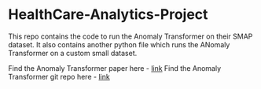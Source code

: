 # HealthCare-Analytics-Project

This repo contains the code to run the Anomaly Transformer on their SMAP dataset. It also contains another python file which runs the ANomaly Transformer on a custom small dataset.

Find the Anomaly Transformer paper here - [link](https://arxiv.org/abs/2110.02642)
Find the Anomaly Transformer git repo here - [link](https://github.com/thuml/Anomaly-Transformer.git)
